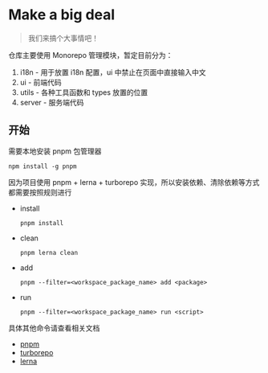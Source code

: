 # Make a big deal

> 我们来搞个大事情吧！

仓库主要使用 Monorepo 管理模块，暂定目前分为：

1. i18n - 用于放置 i18n 配置，ui 中禁止在页面中直接输入中文
2. ui - 前端代码
3. utils - 各种工具函数和 types 放置的位置
4. server - 服务端代码

## 开始

需要本地安装 pnpm 包管理器

```shell
npm install -g pnpm
```

因为项目使用 pnpm + lerna + turborepo 实现，所以安装依赖、清除依赖等方式都需要按照规则进行

- install

  ```shell
  pnpm install
  ```

- clean

  ```shell
  pnpm lerna clean
  ```

- add

  ```shell
  pnpm --filter=<workspace_package_name> add <package> 
  ```

- run

  ```shell
  pnpm --filter=<workspace_package_name> run <script>
  ```

具体其他命令请查看相关文档

- [pnpm](https://pnpm.io)
- [turborepo](https://turbo.build/repo)
- [lerna](https://lerna.js.org)
